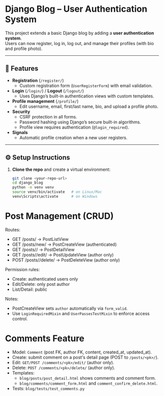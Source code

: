 # Django Blog – User Authentication System

This project extends a basic Django blog by adding a **user authentication system**.  
Users can now register, log in, log out, and manage their profiles (with bio and profile photo).

---

## 🚀 Features

- **Registration** (`/register/`)
  - Custom registration form (`UserRegisterForm`) with email validation.
- **Login** (`/login/`) / **Logout** (`/logout/`)
  - Uses Django’s built-in authentication views with custom templates.
- **Profile management** (`/profile/`)
  - Edit username, email, first/last name, bio, and upload a profile photo.
- **Security**
  - CSRF protection in all forms.
  - Password hashing using Django’s secure built-in algorithms.
  - Profile view requires authentication (`@login_required`).
- **Signals**
  - Automatic profile creation when a new user registers.

---

## ⚙️ Setup Instructions

1. **Clone the repo** and create a virtual environment:

   ```bash
   git clone <your-repo-url>
   cd django_blog
   python -m venv venv
   source venv/bin/activate   # on Linux/Mac
   venv\Scripts\activate      # on Windows
# Post Management (CRUD)

Routes:
- GET  /posts/                -> PostListView
- GET  /posts/new/            -> PostCreateView (authenticated)
- GET  /posts/<pk>/           -> PostDetailView
- GET  /posts/<pk>/edit/      -> PostUpdateView (author only)
- POST /posts/<pk>/delete/    -> PostDeleteView (author only)

Permission rules:
- Create: authenticated users only
- Edit/Delete: only post author
- List/Detail: public

Notes:
- PostCreateView sets `author` automatically via `form_valid`.
- Use `LoginRequiredMixin` and `UserPassesTestMixin` to enforce access control.
# Comments Feature

- Model: `Comment` (post FK, author FK, content, created_at, updated_at).
- Create: submit comment on a post's detail page (POST to `/posts/<pk>/`).
- Edit: `GET/POST /comments/<pk>/edit/` (author only).
- Delete: `POST /comments/<pk>/delete/` (author only).
- Templates:
  - `blog/posts/post_detail.html` shows comments and comment form.
  - `blog/comments/comment_form.html` and `comment_confirm_delete.html`.
- Tests: `blog/tests/test_comments.py`
